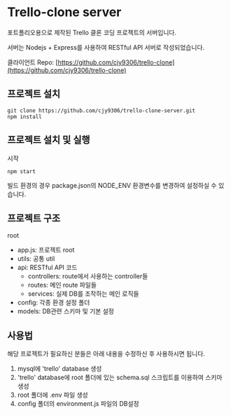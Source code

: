 # Trello-clone server
포트폴리오용으로 제작된 Trello 클론 코딩 프로젝트의 서버입니다.  
  
서버는 Nodejs + Express를 사용하여 RESTful API 서버로 작성되었습니다.  

클라이언트 Repo: [https://github.com/cjy9306/trello-clone](https://github.com/cjy9306/trello-clone)


## 프로젝트 설치
```
git clone https://github.com/cjy9306/trello-clone-server.git
npm install
```

## 프로젝트 설치 및 실행
시작
```
npm start
```
빌드 환경의 경우 package.json의 NODE_ENV 환경변수를 변경하여 설정하실 수 있습니다.

## 프로젝트 구조
root
 - app.js: 프로젝트 root
 - utils: 공통 util
 - api: RESTful API 코드
   - controllers: route에서 사용하는 controller들
   - routes: 메인 route 파일들
   - services: 실제 DB를 조작하는 메인 로직들
 - config: 각종 환경 설정 폴더
 - models: DB관련 스키마 및 기본 설정
 
## 사용법
해당 프로젝트가 필요하신 분들은 아래 내용을 수정하신 후 사용하시면 됩니다.
1. mysql에 'trello' database 생성
2. 'trello' database에 root 폴더에 있는 schema.sql 스크립트를 이용하여 스키마 생성
3. root 폴더에 .env 파일 생성
4. config 폴더의 environment.js 파일의 DB설정
